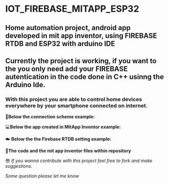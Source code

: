 # IOT_FIREBASE_MITAPP_ESP32


## Home automation project, android app developed in mit app inventor, using FIREBASE RTDB  and ESP32 with arduino IDE 

## Currently the project is working, if you want to the you only need add your FIREBASE autentication in the code done in C++ usinng the Arduino Ide. 


### **With this project you are able to control home devices everywhere by your smartphone connected on internet.**

🔌**Below the connection scheme example:**


💻**Below the app created in MitApp Inventor example:**

☁️ **Below the the Firebase RTDB setting example:**

📝**The code and the mit app inventor files within repository**


😎 *If you wanna contribute with this project feel free to fork and make suggestions.*

*Some question please let me know*
